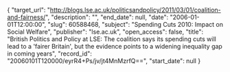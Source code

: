 {
  "target_url": "http://blogs.lse.ac.uk/politicsandpolicy/2011/03/01/coalition-and-fairness/", 
  "description": "", 
  "end_date": null, 
  "date": "2006-01-01T12:00:00", 
  "slug": 60588468, 
  "subject": "Spending Cuts 2010: Impact on Social Welfare", 
  "publisher": "lse.ac.uk", 
  "open_access": false, 
  "title": "British Politics and Policy at LSE: The coalition says its spending cuts will lead to a 'fairer Britain', but the evidence points to a widening inequality gap in coming years", 
  "record_id": "20060101T120000/eyrR4+Ps/jv/jt4MnMzrfQ==", 
  "start_date": null
}

